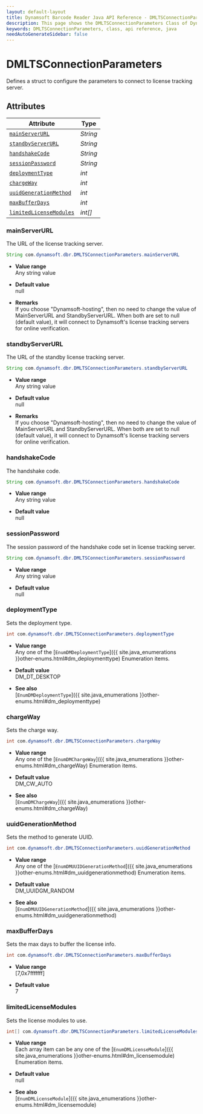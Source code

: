 ```yaml
---
layout: default-layout
title: Dynamsoft Barcode Reader Java API Reference - DMLTSConnectionParameters Class
description: This page shows the DMLTSConnectionParameters Class of Dynamsoft Barcode Reader for Java SDK API Reference.
keywords: DMLTSConnectionParameters, class, api reference, java
needAutoGenerateSidebar: false
---
```



# DMLTSConnectionParameters

Defines a struct to configure the parameters to connect to license tracking server.  



## Attributes
    
| Attribute | Type |
|---------- | ---- |
| [`mainServerURL`](#mainserverurl) | *String* |
| [`standbyServerURL`](#standbyserverurl) | *String* |
| [`handshakeCode`](#handshakecode) | *String* |
| [`sessionPassword`](#sessionpassword) | *String* |
| [`deploymentType`](#deploymenttype) | *int* |
| [`chargeWay`](#chargeway) | *int* |
| [`uuidGenerationMethod`](#uuidgenerationmethod) | *int* |
| [`maxBufferDays`](#maxbufferdays) | *int* |
| [`limitedLicenseModules`](#limitedlicensemodules) | *int[]* |


### mainServerURL

The URL of the license tracking server.

```java
String com.dynamsoft.dbr.DMLTSConnectionParameters.mainServerURL
```

- **Value range**   
    Any string value   
      
- **Default value**   
    null

- **Remarks**   
    If you choose "Dynamsoft-hosting", then no need to change the value of MainServerURL and StandbyServerURL. When both are set to null (default value), it will connect to Dynamsoft's license tracking servers for online verification.   


### standbyServerURL

The URL of the standby license tracking server.

```java
String com.dynamsoft.dbr.DMLTSConnectionParameters.standbyServerURL
```

- **Value range**   
    Any string value   
      
- **Default value**   
    null

- **Remarks**   
    If you choose "Dynamsoft-hosting", then no need to change the value of MainServerURL and StandbyServerURL. When both are set to null (default value), it will connect to Dynamsoft's license tracking servers for online verification.   


### handshakeCode

The handshake code.

```java
String com.dynamsoft.dbr.DMLTSConnectionParameters.handshakeCode
```

- **Value range**   
    Any string value   
      
- **Default value**   
    null

### sessionPassword

The session password of the handshake code set in license tracking server.

```java
String com.dynamsoft.dbr.DMLTSConnectionParameters.sessionPassword
```

- **Value range**   
    Any string value   
      
- **Default value**   
    null


### deploymentType

Sets the deployment type.

```java
int com.dynamsoft.dbr.DMLTSConnectionParameters.deploymentType
```

- **Value range**   
    Any one of the [`EnumDMDeploymentType`]({{ site.java_enumerations }}other-enums.html#dm_deploymenttype) Enumeration items.   
      
- **Default value**   
    DM_DT_DESKTOP   
    
- **See also**  
    [`EnumDMDeploymentType`]({{ site.java_enumerations }}other-enums.html#dm_deploymenttype)    

### chargeWay

Sets the charge way.

```java
int com.dynamsoft.dbr.DMLTSConnectionParameters.chargeWay
```

- **Value range**   
    Any one of the [`EnumDMChargeWay`]({{ site.java_enumerations }}other-enums.html#dm_chargeWay) Enumeration items.   
      
- **Default value**   
    DM_CW_AUTO   
    
- **See also**  
    [`EnumDMChargeWay`]({{ site.java_enumerations }}other-enums.html#dm_chargeWay)    


### uuidGenerationMethod

Sets the method to generate UUID.

```java
int com.dynamsoft.dbr.DMLTSConnectionParameters.uuidGenerationMethod
```

- **Value range**   
    Any one of the [`EnumDMUUIDGenerationMethod`]({{ site.java_enumerations }}other-enums.html#dm_uuidgenerationmethod) Enumeration items.   
      
- **Default value**   
    DM_UUIDGM_RANDOM   
    
- **See also**  
    [`EnumDMUUIDGenerationMethod`]({{ site.java_enumerations }}other-enums.html#dm_uuidgenerationmethod)    

### maxBufferDays

Sets the max days to buffer the license info.

```java
int com.dynamsoft.dbr.DMLTSConnectionParameters.maxBufferDays
```

- **Value range**   
    [7,0x7fffffff]  
      
- **Default value**   
    7   
    

### limitedLicenseModules

Sets the license modules to use.

```java
int[] com.dynamsoft.dbr.DMLTSConnectionParameters.limitedLicenseModules
```

- **Value range**   
    Each array item can be any one of the [`EnumDMLicenseModule`]({{ site.java_enumerations }}other-enums.html#dm_licensemodule) Enumeration items.   
      
- **Default value**   
    null   
    
- **See also**  
    [`EnumDMLicenseModule`]({{ site.java_enumerations }}other-enums.html#dm_licensemodule)    

